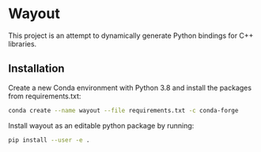 # Wayout 

This project is an attempt to dynamically generate Python bindings for C++ libraries.

## Installation

Create a new Conda environment with Python 3.8 and install the
packages from requirements.txt:

```bash
conda create --name wayout --file requirements.txt -c conda-forge
```

Install wayout as an editable python package by running:

```bash
pip install --user -e .
```
